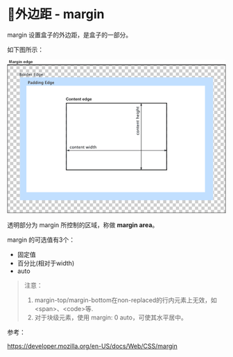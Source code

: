 # 外边距 - margin

margin 设置盒子的外边距，是盒子的一部分。

如下图所示：

![](../../assets/box-model.png)

透明部分为 margin 所控制的区域，称做 **margin area**。

margin 的可选值有3个：
- 固定值
- 百分比(相对于width)
- auto

> 注意：
> 1. margin-top/margin-bottom在non-replaced的行内元素上无效，如 &lt;span&gt;、&lt;code&gt;等.
> 2. 对于块级元素，使用 margin: 0 auto，可使其水平居中。



参考：

https://developer.mozilla.org/en-US/docs/Web/CSS/margin
